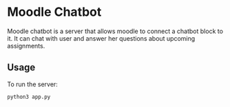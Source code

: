 # Moodle Chatbot


Moodle chatbot is a server that allows moodle to connect a chatbot block to it. It can chat with user and answer her questions
about upcoming assignments.


## Usage
To run the server:

    python3 app.py

